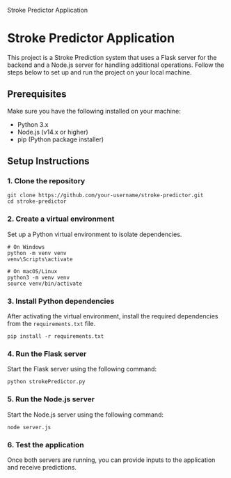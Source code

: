   Stroke Predictor Application

Stroke Predictor Application
============================

This project is a Stroke Prediction system that uses a Flask server for the backend and a Node.js server for handling additional operations. Follow the steps below to set up and run the project on your local machine.

Prerequisites
-------------

Make sure you have the following installed on your machine:

*   Python 3.x
*   Node.js (v14.x or higher)
*   pip (Python package installer)

Setup Instructions
------------------

### 1\. Clone the repository

    git clone https://github.com/your-username/stroke-predictor.git
    cd stroke-predictor

### 2\. Create a virtual environment

Set up a Python virtual environment to isolate dependencies.

    # On Windows
    python -m venv venv
    venv\Scripts\activate
    
    # On macOS/Linux
    python3 -m venv venv
    source venv/bin/activate

### 3\. Install Python dependencies

After activating the virtual environment, install the required dependencies from the `requirements.txt` file.

    pip install -r requirements.txt

### 4\. Run the Flask server

Start the Flask server using the following command:

    python strokePredictor.py

### 5\. Run the Node.js server

Start the Node.js server using the following command:

    node server.js

### 6\. Test the application

Once both servers are running, you can provide inputs to the application and receive predictions.
